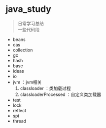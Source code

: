 # java_study
> 日常学习总结  
> 一些代码段


- beans
- cas
- collection
- gc
- hash
- base
- ideas
- io
- jvm ：jvm相关
    1. classloader ：类加载过程
    2. classloaderProcessed ：自定义类加载器
-   test
- lock
- reflect
- spi
- thread
   